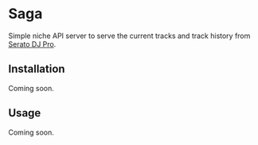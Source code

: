 # Saga

Simple niche API server to serve the current tracks and track history from
[Serato DJ Pro][serato].

[serato]: https://serato.com

## Installation

Coming soon.

## Usage

Coming soon.
